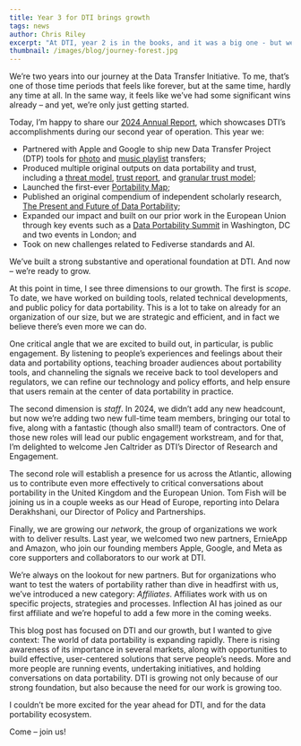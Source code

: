 ```yaml
---
title: Year 3 for DTI brings growth
tags: news
author: Chris Riley
excerpt: "At DTI, year 2 is in the books, and it was a big one - but we have even more ahead. Read more."
thumbnail: /images/blog/journey-forest.jpg
---
```


We’re two years into our journey at the Data Transfer Initiative. To me, that’s one of those time periods that feels like forever, but at the same time, hardly any time at all. In the same way, it feels like we’ve had some significant wins already – and yet, we’re only just getting started.

Today, I’m happy to share our [2024 Annual Report](https://dtinit.org/assets/DTI-Annual-Report-2024.pdf), which showcases DTI’s accomplishments during our second year of operation. This year we:

* Partnered with Apple and Google to ship new Data Transfer Project (DTP) tools for [photo](https://dtinit.org/blog/2024/07/10/DTI-members-new-photo-video-tool) and [music playlist](https://dtinit.org/blog/2024/08/27/DTI-members-new-music-tool) transfers;
* Produced multiple original outputs on data portability and trust, including a [threat model](https://dtinit.org/assets/ThreatModel.pdf), [trust report](https://dtinit.org/docs/TrustModelReport.pdf), and [granular trust model](https://dtinit.org/docs/TrustModel_Nov2024.pdf);
* Launched the first-ever [Portability Map](https://portmap.dtinit.org/);
* Published an original compendium of independent scholarly research, [The Present and Future of Data Portability](https://dtinit.org/assets/DTI-Data-Portability-Compendium.pdf);
* Expanded our impact and built on our prior work in the European Union through key events such as a [Data Portability Summit](https://www.techpolicy.press/reporting-out-on-the-data-transfer-summit-a-day-of-portability-for-a-future-of-empowerment/) in Washington, DC and two events in London; and
* Took on new challenges related to Fediverse standards and AI.

We’ve built a strong substantive and operational foundation at DTI. And now – we’re ready to grow.

At this point in time, I see three dimensions to our growth. The first is *scope*. To date, we have worked on building tools, related technical developments, and public policy for data portability. This is a lot to take on already for an organization of our size, but we are strategic and efficient, and in fact we believe there’s even more we can do.

One critical angle that we are excited to build out, in particular, is public engagement. By listening to people’s experiences and feelings about their data and portability options, teaching broader audiences about portability tools, and channeling the signals we receive back to tool developers and regulators, we can refine our technology and policy efforts, and help ensure that users remain at the center of data portability in practice.

The second dimension is *staff*. In 2024, we didn’t add any new headcount, but now we’re adding two new full-time team members, bringing our total to five, along with a fantastic (though also small!) team of contractors. One of those new roles will lead our public engagement workstream, and for that, I’m delighted to welcome Jen Caltrider as DTI’s Director of Research and Engagement.

The second role will establish a presence for us across the Atlantic, allowing us to contribute even more effectively to critical conversations about portability in the United Kingdom and the European Union. Tom Fish will be joining us in a couple weeks as our Head of Europe, reporting into Delara Derakhshani, our Director of Policy and Partnerships.

Finally, we are growing our *network*, the group of organizations we work with to deliver results. Last year, we welcomed two new partners, ErnieApp and Amazon, who join our founding members Apple, Google, and Meta as core supporters and collaborators to our work at DTI.

We’re always on the lookout for new partners. But for organizations who want to test the waters of portability rather than dive in headfirst with us, we’ve introduced a new category: *Affiliates*. Affiliates work with us on specific projects, strategies and processes. Inflection AI has joined as our first affiliate and we’re hopeful to add a few more in the coming weeks.

This blog post has focused on DTI and our growth, but I wanted to give context: The world of data portability is expanding rapidly. There is rising awareness of its importance in several markets, along with opportunities to build effective, user-centered solutions that serve people’s needs. More and more people are running events, undertaking initiatives, and holding conversations on data portability. DTI is growing not only because of our strong foundation, but also because the need for our work is growing too.

I couldn’t be more excited for the year ahead for DTI, and for the data portability ecosystem.

Come – join us!
